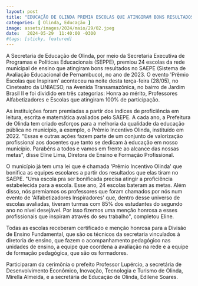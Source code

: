 ```yaml
---
layout: post
title: "EDUCAÇÃO DE OLINDA PREMIA ESCOLAS QUE ATINGIRAM BONS RESULTADOS NO SAEPE"
categories: [ Olinda, Educação ]
image: assets/images/2024/maio/29/02.jpeg
date:   2024-05-29  11:40:00 -0300
#tags: [sticky, featured]
---
```

A Secretaria de Educação de Olinda, por meio da Secretaria Executiva de Programas e Políticas Educacionais (SEPPE), premiou 24 escolas da rede municipal de ensino que atingiram bons resultados no SAEPE (Sistema de Avaliação Educacional de Pernambuco), no ano de 2023. O evento 'Prêmio Escolas que Inspiram' aconteceu na noite desta terça-feira (28/05), no Cineteatro da UNIAESO, na Avenida Transamazônica, no bairro de Jardim Brasil II e foi dividido em três categorias: Honra ao mérito, Professores Alfabetizadores e Escolas que atingiram 100% de participação.

As instituições foram premiadas a partir dos índices de proficiência em leitura, escrita e matemática avaliados pelo SAEPE. A cada ano, a Prefeitura de Olinda tem criado esforços para a melhoria da qualidade da educação pública no município, a exemplo, o Prêmio Incentivo Olinda, instituído em 2022. "Essas e outras ações fazem parte de um conjunto de valorização profissional aos docentes que tanto se dedicam à educação em nosso município. Parabéns a todos e vamos em frente ao alcance das nossas metas", disse Eline Lima, Diretora de Ensino e Formação Profissional.

O município já tem uma lei que é chamada 'Prêmio Incentivo Olinda' que bonifica as equipes escolares a partir dos resultados que elas tiram no SAEPE. "Uma escola pra ser bonificada precisa atingir a proficiência estabelecida para a escola. Esse ano, 24 escolas bateram as metas. Além disso, nós premiamos os professores que foram chamados por nós num evento de 'Alfabetizadores Inspiradores' que, dentro desse universo de escolas avaliadas, tiveram turmas com 85% dos estudantes do segundo ano no nível desejável. Por isso fizemos uma menção honrosa a esses profissionais que inspiram através do seu trabalho", completou Eline.

Todas as escolas receberam certificado e menção honrosa para a Divisão de Ensino Fundamental, que são os técnicos da secretaria vinculados à diretoria de ensino, que fazem o acompanhamento pedagógico nas unidades de ensino, a equipe que coordena a avaliação na rede e a equipe de formação pedagógica, que são os formadores.

Participaram da cerimônia o prefeito Professor Lupércio, a secretária de Desenvolvimento Econômico, Inovação, Tecnologia e Turismo de Olinda, Mirella Almeida, e a secretária de Educação de Olinda, Edilene Soares.

